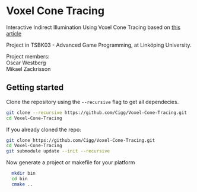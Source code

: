 # Voxel Cone Tracing
Interactive Indirect Illumination Using Voxel Cone Tracing based on [this article](https://www.google.com)

Project in TSBK03 - Advanced Game Programming, at Linköping University.

Project members:  
Oscar Westberg  
Mikael Zackrisson

## Getting started
Clone the repository using the `--recursive` flag to get all dependecies.

```bash
git clone --recursive https://github.com/Cigg/Voxel-Cone-Tracing.git
cd Voxel-Cone-Tracing
```
  
If you already cloned the repo:

```bash
git clone https://github.com/Cigg/Voxel-Cone-Tracing.git
cd Voxel-Cone-Tracing
git submodule update --init --recursive
```
  
Now generate a project or makefile for your platform

```bash
  mkdir bin
  cd bin
  cmake ..
```
  
